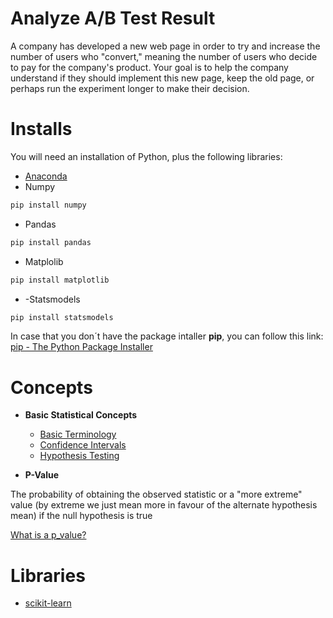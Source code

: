 # Analyze A/B Test Result

A company has developed a new web page in order to try and increase the number of users who "convert," meaning the number of users who decide to pay for the company's product. Your goal is to help the company understand if they should implement this new page, keep the old page, or perhaps run the experiment longer to make their decision.

# Installs

You will need an installation of Python, plus the following libraries:

  - [Anaconda](https://www.anaconda.com/distribution/)
  - Numpy 
```python
pip install numpy
```
  - Pandas
```python
pip install pandas
```
- Matplolib
 ```python
pip install matplotlib
```   
- -Statsmodels
 ```python
pip install statsmodels
```   
In case that you don´t have the package intaller __pip__, you can follow this link:
[pip - The Python Package Installer](https://pip.pypa.io/en/stable/)

# Concepts

- **Basic Statistical Concepts**
  - [Basic Terminology](https://newonlinecourses.science.psu.edu/statprogram/reviews/statistical-concepts/terminology)
  - [Confidence Intervals](https://newonlinecourses.science.psu.edu/statprogram/reviews/statistical-concepts/confidence-intervals)
  - [Hypothesis Testing](https://newonlinecourses.science.psu.edu/statprogram/reviews/statistical-concepts/hypothesis-testing)
  
- **P-Value** 

The probability of obtaining the observed statistic or a "more extreme" value (by extreme we just mean more in favour of the alternate hypothesis mean) if the null hypothesis is true

[What is a p_value?](https://rebeccaebarnes.github.io/2018/05/01/what-is-a-p-value)

# Libraries

- [scikit-learn](https://scikit-learn.org/stable/modules/classes.html#module-sklearn.model_selection)
